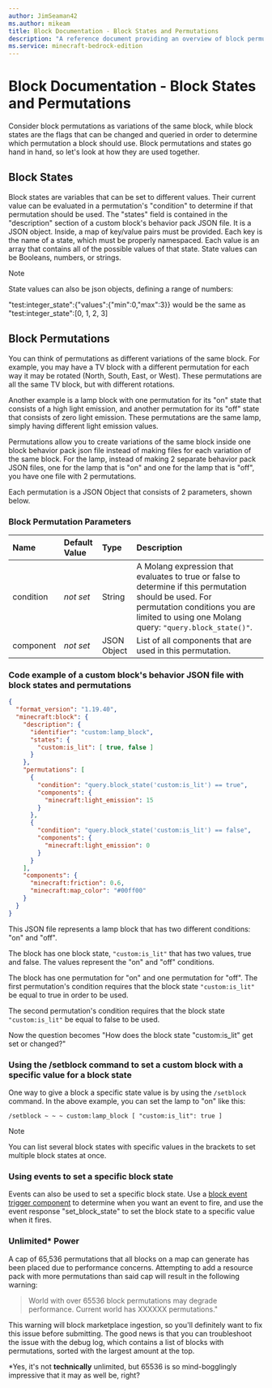 ```yaml
---
author: JimSeaman42
ms.author: mikeam
title: Block Documentation - Block States and Permutations
description: "A reference document providing an overview of block permutations and block states"
ms.service: minecraft-bedrock-edition
---
```


# Block Documentation - Block States and Permutations

Consider block permutations as variations of the same block, while block states are the flags that can be changed and queried in order to determine which permutation a block should use. Block permutations and states go hand in hand, so let's look at how they are used together.

## Block States

Block states are variables that can be set to different values. Their current value can be evaluated in a permutation's "condition" to determine if that permutation should be used.
The "states" field is contained in the "description" section of a custom block's behavior pack JSON file. It is a JSON object. Inside, a map of key/value pairs must be provided. Each key is the name of a state, which must be properly namespaced. Each value is an array that contains all of the possible values of that state. State values can be Booleans, numbers, or strings.

> [!NOTE]
> State values can also be json objects, defining a range of numbers:
>
> "test:integer_state":{"values":{"min":0,"max":3}} would be the same as "test:integer_state":[0, 1, 2, 3]

## Block Permutations

You can think of permutations as different variations of the same block. For example, you may have a TV block with a different permutation for each way it may be rotated (North, South, East, or West). These permutations are all the same TV block, but with different rotations.

Another example is a lamp block with one permutation for its "on" state that consists of a high light emission, and another permutation for its "off" state that consists of zero light emission. These permutations are the same lamp, simply having different light emission values.

Permutations allow you to create variations of the same block inside one block behavior pack json file instead of making files for each variation of the same block. For the lamp, instead of making 2 separate behavior pack JSON files, one for the lamp that is "on" and one for the lamp that is "off", you have one file with 2 permutations.

Each permutation is a JSON Object that consists of 2 parameters, shown below.

### Block Permutation Parameters

|Name |Default Value  |Type  |Description  |
|:----------|:----------|:----------|:----------|
|condition|*not set* | String| A Molang expression that evaluates to true or false to determine if this permutation should be used. For permutation conditions you are limited to using one Molang query: `"query.block_state()"`. |
|component|*not set* | JSON Object| List of all components that are used in this permutation. |

### Code example of a custom block's behavior JSON file with block states and permutations

```json
{
  "format_version": "1.19.40",
  "minecraft:block": {
    "description": {
      "identifier": "custom:lamp_block",
      "states": {
        "custom:is_lit": [ true, false ]
      }
    },
    "permutations": [
      {
        "condition": "query.block_state('custom:is_lit') == true",
        "components": {
          "minecraft:light_emission": 15
        }
      },
      {
        "condition": "query.block_state('custom:is_lit') == false",
        "components": {
          "minecraft:light_emission": 0
        }
      }
    ],
    "components": {
      "minecraft:friction": 0.6,
      "minecraft:map_color": "#00ff00" 
    }
  }
}
```

This JSON file represents a lamp block that has two different conditions: "on" and "off".

The block has one block state, `"custom:is_lit"` that has two values, true and false. The values represent the "on" and "off" conditions.

The block has one permutation for "on" and one permutation for "off". The first permutation's condition requires that the block state `"custom:is_lit"` be equal to true in order to be used.

The second permutation's condition requires that the block state `"custom:is_lit"` be equal to false to be used.

Now the question becomes "How does the block state "custom:is_lit" get set or changed?"

### Using the /setblock command to set a custom block with a specific value for a block state

One way to give a block a specific state value is by using the `/setblock` command. In the above example, you can set the lamp to "on" like this:

`/setblock ~ ~ ~ custom:lamp_block [ "custom:is_lit": true ]`

> [!NOTE]
> You can list several block states with specific values in the brackets to set multiple block states at once.

### Using events to set a specific block state

Events can also be used to set a specific block state. Use a [block event trigger component](./BlockTriggers/BlockTriggerList.md) to determine when you want an event to fire, and use the event response "set_block_state" to set the block state to a specific value when it fires.

### Unlimited* Power

A cap of 65,536 permutations that all blocks on a map can generate has been placed due to performance concerns. Attempting to add a resource pack with more permutations than said cap will result in the following warning:

>World with over 65536 block permutations may degrade performance. Current world has XXXXXX permutations."

This warning will block marketplace ingestion, so you'll definitely want to fix this issue before submitting. The good news is that you can troubleshoot the issue with the debug log, which contains a list of blocks with permutations, sorted with the largest amount at the top.

*Yes, it's not **technically** unlimited, but 65536 is so mind-bogglingly impressive that it may as well be, right?
